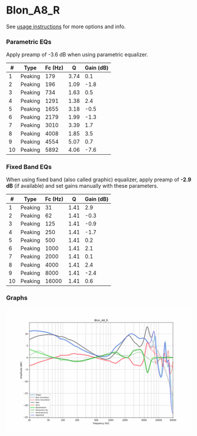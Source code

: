 # Blon_A8_R
See [usage instructions](https://github.com/jaakkopasanen/AutoEq#usage) for more options and info.

### Parametric EQs
Apply preamp of -3.6 dB when using parametric equalizer.

|   # | Type    |   Fc (Hz) |    Q |   Gain (dB) |
|-----|---------|-----------|------|-------------|
|   1 | Peaking |       179 | 3.74 |         0.1 |
|   2 | Peaking |       196 | 1.09 |        -1.8 |
|   3 | Peaking |       734 | 1.63 |         0.5 |
|   4 | Peaking |      1291 | 1.38 |         2.4 |
|   5 | Peaking |      1655 | 3.18 |        -0.5 |
|   6 | Peaking |      2179 | 1.99 |        -1.3 |
|   7 | Peaking |      3010 | 3.39 |         1.7 |
|   8 | Peaking |      4008 | 1.85 |         3.5 |
|   9 | Peaking |      4554 | 5.07 |         0.7 |
|  10 | Peaking |      5892 | 4.06 |        -7.6 |

### Fixed Band EQs
When using fixed band (also called graphic) equalizer, apply preamp of **-2.9 dB** (if available) and set gains manually with these parameters.

|   # | Type    |   Fc (Hz) |    Q |   Gain (dB) |
|-----|---------|-----------|------|-------------|
|   1 | Peaking |        31 | 1.41 |         2.9 |
|   2 | Peaking |        62 | 1.41 |        -0.3 |
|   3 | Peaking |       125 | 1.41 |        -0.9 |
|   4 | Peaking |       250 | 1.41 |        -1.7 |
|   5 | Peaking |       500 | 1.41 |         0.2 |
|   6 | Peaking |      1000 | 1.41 |         2.1 |
|   7 | Peaking |      2000 | 1.41 |         0.1 |
|   8 | Peaking |      4000 | 1.41 |         2.4 |
|   9 | Peaking |      8000 | 1.41 |        -2.4 |
|  10 | Peaking |     16000 | 1.41 |         0.6 |

### Graphs
![](./Blon_A8_R.png)
